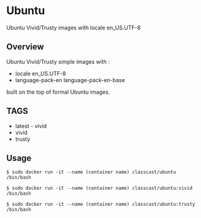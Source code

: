 # Ubuntu

Ubuntu Vivid/Trusty images with locale en_US.UTF-8

## Overview

Ubuntu Vivid/Trusty simple images with :  

+ locale en_US.UTF-8
+ language-pack-en language-pack-en-base

built on the top of formal Ubuntu images.

## TAGS

+ latest - vivid
+ vivid
+ trusty

## Usage

```
$ sudo docker run -it --name (container name) classcast/ubuntu /bin/bash

$ sudo docker run -it --name (container name) classcast/ubuntu:vivid /bin/bash

$ sudo docker run -it --name (container name) classcast/ubuntu:trusty /bin/bash
```
